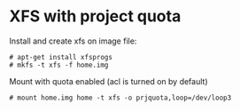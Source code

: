 # XFS with project quota

Install and create xfs on image file:

    # apt-get install xfsprogs
    # mkfs -t xfs -f home.img
    
Mount with quota enabled (acl is turned on by default)
    
    # mount home.img home -t xfs -o prjquota,loop=/dev/loop3
    

    
    
